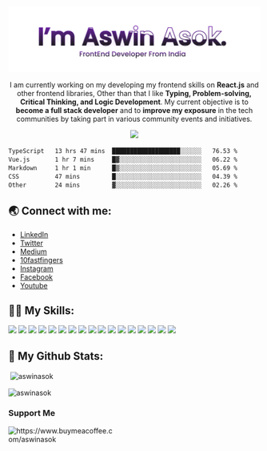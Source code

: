 <p align="center">
<img alt="Hey there, I'm Aswin" src="giphy.webp"></p>
<p align="center">I am currently working on my developing my frontend skills on <b>React.js</b> and other frontend libraries, Other than that I like <b>Typing, Problem-solving, Critical Thinking, and Logic Development</b>. My current objective is to <b>become a full stack developer</b> and to <b>improve my exposure</b> in the tech communities by taking part in various community events and initiatives.<p>

<p align="center">
<img src="https://visitor-badge.laobi.icu/badge?page_id=aswinasok"/></p>

<!--START_SECTION:waka-->

```txt
TypeScript   13 hrs 47 mins  ███████████████████░░░░░░   76.53 %
Vue.js       1 hr 7 mins     █▓░░░░░░░░░░░░░░░░░░░░░░░   06.22 %
Markdown     1 hr 1 min      █▒░░░░░░░░░░░░░░░░░░░░░░░   05.69 %
CSS          47 mins         █░░░░░░░░░░░░░░░░░░░░░░░░   04.39 %
Other        24 mins         ▓░░░░░░░░░░░░░░░░░░░░░░░░   02.26 %
```

<!--END_SECTION:waka-->

<h2 align="left">🌏 Connect with me:</h2>

- [LinkedIn](https://www.linkedin.com/in/-aswinasok)
- [Twitter](https://www.twitter.com/_aswin_asok_)
- [Medium](https://medium.com/)
- [10fastfingers](https://10fastfingers.com/user/2183335/)
- [Instagram](https://www.instagram.com/_aswin_asok_)
- [Facebook](https://www.facebook.com/aswinasokofficial)
- [Youtube](https://www.youtube.com/channel/UC8m1SBHp0AjxjwMaop14Wdg)


<h2 align="left">👨‍💻 My Skills:</h2>
<p align="left"> <img src="https://img.shields.io/badge/javascript%20-%23323330.svg?&style=for-the-badge&logo=javascript&logoColor=%23F7DF1E"/>
<img src="https://img.shields.io/badge/Typing%20(100WPM)-blue?style=for-the-badge&logo=Speedtest&color=404040"/>
<img src="https://img.shields.io/badge/Netlify-00C7B7?style=for-the-badge&logo=netlify&logoColor=white"/>
<img src="https://img.shields.io/badge/python%20-%2314354C.svg?&style=for-the-badge&logo=python&logoColor=white"/>
<img src="https://img.shields.io/badge/java-%23ED8B00.svg?&style=for-the-badge&logo=java&logoColor=white"/>
<img src="https://img.shields.io/badge/c%20-%2300599C.svg?&style=for-the-badge&logo=c&logoColor=white"/>
<img src="https://img.shields.io/badge/html5%20-%23E34F26.svg?&style=for-the-badge&logo=html5&logoColor=white"/>
<img src="https://img.shields.io/badge/css3%20-%231572B6.svg?&style=for-the-badge&logo=css3&logoColor=white"/>
<img src="https://img.shields.io/badge/jquery%20-%230769AD.svg?&style=for-the-badge&logo=jquery&logoColor=white"/>
<img src="https://img.shields.io/badge/bootstrap%20-%23563D7C.svg?&style=for-the-badge&logo=bootstrap&logoColor=white"/>
<img src="https://img.shields.io/badge/git%20-%23F05033.svg?&style=for-the-badge&logo=git&logoColor=white"/>
<img src="https://img.shields.io/badge/github%20-%23121011.svg?&style=for-the-badge&logo=github&logoColor=white"/>
<img src="https://img.shields.io/badge/markdown-%23000000.svg?&style=for-the-badge&logo=markdown&logoColor=white"/>
<img src="https://img.shields.io/badge/Heroku-430098?style=for-the-badge&logo=heroku&logoColor=white"/>
<img src="https://img.shields.io/badge/figma-0AC97F?style=for-the-badge&logo=figma&logoColor=white"/>
<img src="https://img.shields.io/badge/REACT-blue?style=for-the-badge&logo=react"/> 
<img src="https://img.shields.io/badge/Material--UI-0081CB?style=for-the-badge&logo=material-ui&logoColor=white"/>  
</p>

<h2 align="left">🚀 My Github Stats:</h2>

<p>&nbsp;<img align="center" src="https://github-readme-stats.vercel.app/api?username=aswinasok&show_icons=true&locale=en" alt="aswinasok" /></p>

<p><img align="center" src="https://github-readme-streak-stats.herokuapp.com/?user=aswinasok&" alt="aswinasok" /></p>
<!-- <img src="https://mulearn.org/embed/rank/aswinasok@mulearn" height="400px"></img> -->
<h3 align="left">Support Me</h3>
<p><a href="https://www.buymeacoffee.com/aswinasok"> <img align="left" src="https://cdn.buymeacoffee.com/buttons/v2/default-yellow.png" height="50" width="210" alt="https://www.buymeacoffee.com/aswinasok" /></a></p><br><br>



